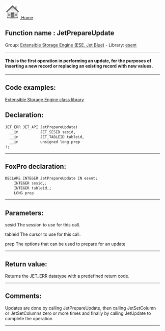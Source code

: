 [<img src="../../images/home.png"> Home ](https://github.com/VFPX/Win32API)  

## Function name : JetPrepareUpdate
Group: [Extensible Storage Engine (ESE, Jet Blue)](../../functions_group.md#Extensible_Storage_Engine_(ESE,_Jet_Blue))  -  Library: [esent](../../../libraries.md#esent)  
***  


#### This is the first operation in performing an update, for the purposes of inserting a new record or replacing an existing record with new values.
***  


## Code examples:
[Extensible Storage Engine class library](../../samples/sample_532.md)  

## Declaration:
```foxpro  
JET_ERR JET_API JetPrepareUpdate(
  __in          JET_SESID sesid,
  __in          JET_TABLEID tableid,
  __in          unsigned long prep
);  
```  
***  


## FoxPro declaration:
```foxpro  
DECLARE INTEGER JetPrepareUpdate IN esent;
	INTEGER sesid,;
	INTEGER tableid,;
	LONG prep  
```  
***  


## Parameters:
sesid 
The session to use for this call.

tableid 
The cursor to use for this call.

prep 
The options that can be used to prepare for an update
  
***  


## Return value:
Returns the JET_ERR datatype with a predefined return code.   
***  


## Comments:
 Updates are done by calling JetPrepareUpdate, then calling JetSetColumn or JetSetColumns zero or more times and finally by calling JetUpdate to complete the operation.  
  
***  

